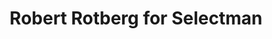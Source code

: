 ---
layout: post
title:  "Robert Rotberg for Selectman"
tags: "web"
thumb: blank.jpg
desc: "Running for an elected office deserves a slick, quick site"
style: last-sm
---
